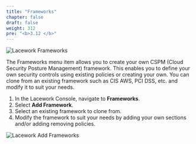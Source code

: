 ```yaml
---
title: "Frameworks"
chapter: false
draft: false
weight: 312
pre: "<b>3.12 </b>"
---
```


![Lacework Frameworks](/images/lacework-frameworks.png)

The Frameworks menu item allows you to create your own CSPM (Cloud Security Posture Management) framework. This enables you to define your own security controls using existing policies or creating your own. You can clone from an existing
framework such as CIS AWS, PCI DSS, etc. and modify it to suit your needs.

1. In the Lacework Console, navigate to **Frameworks**.
2. Select **Add Framework**.
3. Select an existing framework to clone from.
4. Modify the framework to suit your needs by adding your own sections and/or adding removing policies.

![Lacework Add Frameworks](/images/lacework-add-frameworks.png)